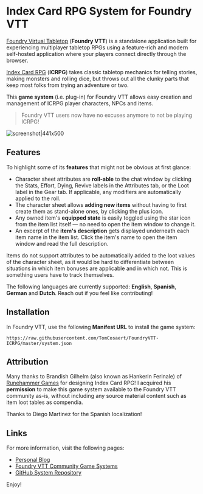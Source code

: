 # Index Card RPG System for Foundry VTT

[Foundry Virtual Tabletop](https://foundryvtt.com/) (**Foundry VTT**) is a standalone application built for experiencing multiplayer tabletop RPGs using a feature-rich and modern self-hosted application where your players connect directly through the browser.

[Index Card RPG](https://www.icrpg.com/) (**ICRPG**) takes classic tabletop mechanics for telling stories, making monsters and rolling dice, but throws out all the clunky parts that keep most folks from trying an adventure or two.

This **game system** (i.e. plug-in) for Foundry VTT allows easy creation and management of ICRPG player characters, NPCs and items.

> Foundry VTT users now have no excuses anymore to not be playing ICRPG!

![screenshot|441x500](https://raw.githubusercontent.com/TomCosaert/FoundryVTT-ICRPG/master/screenshot.png)

## Features

To highlight some of its **features** that might not be obvious at first glance:
- Character sheet attributes are **roll-able** to the chat window by clicking the Stats, Effort, Dying, Revive labels in the Attributes tab, or the Loot label in the Gear tab. If applicable, any modifiers are automatically applied to the roll.
- The character sheet allows **adding new items** without having to first create them as stand-alone ones, by clicking the plus icon.
- Any owned item's **equipped state** is easily toggled using the star icon from the item list itself — no need to open the item window to change it.
- An excerpt of the **item's description** gets displayed underneath each item name in the item list. Click the item's name to open the item window and read the full description.

Items do not support attributes to be automatically added to the loot values of the character sheet, as it would be hard to differentiate between situations in which item bonuses are applicable and in which not. This is something users have to track themselves.

The following languages are currently supported: **English**, **Spanish**, **German** and **Dutch**. Reach out if you feel like contributing!

## Installation

In Foundry VTT, use the following **Manifest URL** to install the game system:
```
https://raw.githubusercontent.com/TomCosaert/FoundryVTT-ICRPG/master/system.json
```

## Attribution

Many thanks to Brandish Gilhelm (also known as Hankerin Ferinale) of [Runehammer Games](https://www.runehammer.online/) for designing Index Card RPG! I acquired his **permission** to make this game system available to the Foundry VTT community as-is, without including any source material content such as item loot tables as compendia.

Thanks to Diego Martinez for the Spanish localization!

## Links

For more information, visit the following pages:
* [Personal Blog](https://alphacore.be/foundryvtt-icrpg/)
* [Foundry VTT Community Game Systems](https://foundry-vtt-community.github.io/wiki/Community-Game-Systems-In-Development/#index-card-rpg)
* [GitHub System Repository](https://github.com/TomCosaert/FoundryVTT-ICRPG/)

Enjoy!
